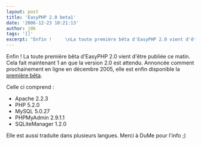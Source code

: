 ```yaml
---
layout: post
title: 'EasyPHP 2.0 beta1'
date: '2006-12-23 10:21:13'
author: j0k
tags: '[]'
excerpt: "Enfin !     \nLa toute première bêta d'EasyPHP 2.0 vient d'être publiée ce matin. Cela fait maintenant 1 an que la version 2.0 est attendu. Annoncée comment prochainement en ligne en décembre 2005, elle est enfin disponible la [première bêta](http://www.easyphp.org/telechargements.php3).  \n  \nCelle ci comprend :   * Apache 2.2.3  \n    …"
---
```


Enfin !
La toute première bêta d'EasyPHP 2.0 vient d'être publiée ce matin. Cela fait maintenant 1 an que la version 2.0 est attendu. Annoncée comment prochainement en ligne en décembre 2005, elle est enfin disponible la [première bêta](http://www.easyphp.org/telechargements.php3).

Celle ci comprend :
* Apache 2.2.3
* PHP 5.2.0
* MySQL 5.0.27
* PHPMyAdmin 2.9.1.1
* SQLiteManager 1.2.0

Elle est aussi traduite dans plusieurs langues.   Merci à DuMe pour l'info ;)
